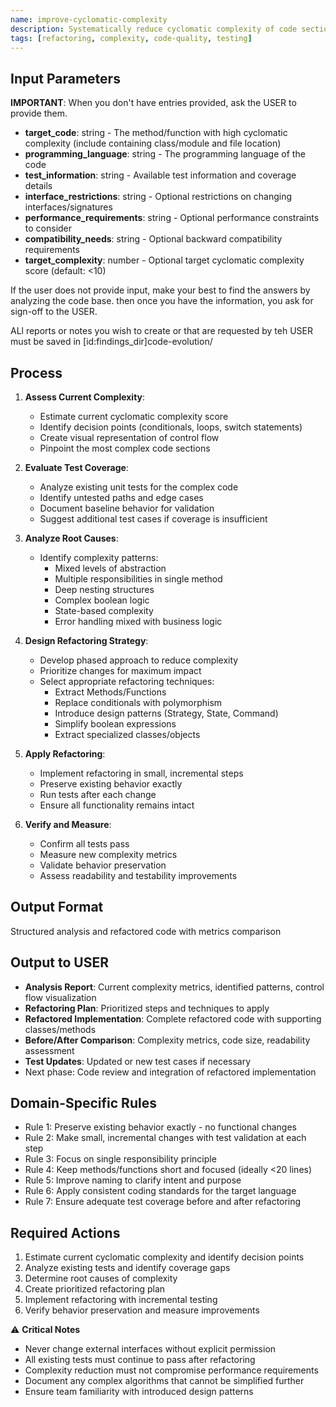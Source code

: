 ```yaml
---
name: improve-cyclomatic-complexity
description: Systematically reduce cyclomatic complexity of code sections while preserving functionality and improving maintainability
tags: [refactoring, complexity, code-quality, testing]
---
```


## Input Parameters
**IMPORTANT**: When you don't have entries provided, ask the USER to provide them.
- **target_code**: string - The method/function with high cyclomatic complexity (include containing class/module and file location)
- **programming_language**: string - The programming language of the code
- **test_information**: string - Available test information and coverage details
- **interface_restrictions**: string - Optional restrictions on changing interfaces/signatures
- **performance_requirements**: string - Optional performance constraints to consider
- **compatibility_needs**: string - Optional backward compatibility requirements
- **target_complexity**: number - Optional target cyclomatic complexity score (default: <10)

If the user does not provide input, make your best to find the answers by analyzing the code base. then once you have the information, you ask for sign-off to the USER.

ALl reports or notes you wish to create or that are requested by teh USER must be saved in [id:findings_dir]code-evolution/

## Process

1. **Assess Current Complexity**:
   - Estimate current cyclomatic complexity score
   - Identify decision points (conditionals, loops, switch statements)
   - Create visual representation of control flow
   - Pinpoint the most complex code sections

2. **Evaluate Test Coverage**:
   - Analyze existing unit tests for the complex code
   - Identify untested paths and edge cases
   - Document baseline behavior for validation
   - Suggest additional test cases if coverage is insufficient

3. **Analyze Root Causes**:
   - Identify complexity patterns:
     - Mixed levels of abstraction
     - Multiple responsibilities in single method
     - Deep nesting structures
     - Complex boolean logic
     - State-based complexity
     - Error handling mixed with business logic

4. **Design Refactoring Strategy**:
   - Develop phased approach to reduce complexity
   - Prioritize changes for maximum impact
   - Select appropriate refactoring techniques:
     - Extract Methods/Functions
     - Replace conditionals with polymorphism
     - Introduce design patterns (Strategy, State, Command)
     - Simplify boolean expressions
     - Extract specialized classes/objects

5. **Apply Refactoring**:
   - Implement refactoring in small, incremental steps
   - Preserve existing behavior exactly
   - Run tests after each change
   - Ensure all functionality remains intact

6. **Verify and Measure**:
   - Confirm all tests pass
   - Measure new complexity metrics
   - Validate behavior preservation
   - Assess readability and testability improvements

## Output Format
Structured analysis and refactored code with metrics comparison

## Output to USER
- **Analysis Report**: Current complexity metrics, identified patterns, control flow visualization
- **Refactoring Plan**: Prioritized steps and techniques to apply
- **Refactored Implementation**: Complete refactored code with supporting classes/methods
- **Before/After Comparison**: Complexity metrics, code size, readability assessment
- **Test Updates**: Updated or new test cases if necessary
- Next phase: Code review and integration of refactored implementation

## Domain-Specific Rules
- Rule 1: Preserve existing behavior exactly - no functional changes
- Rule 2: Make small, incremental changes with test validation at each step
- Rule 3: Focus on single responsibility principle
- Rule 4: Keep methods/functions short and focused (ideally <20 lines)
- Rule 5: Improve naming to clarify intent and purpose
- Rule 6: Apply consistent coding standards for the target language
- Rule 7: Ensure adequate test coverage before and after refactoring

## Required Actions
1. Estimate current cyclomatic complexity and identify decision points
2. Analyze existing tests and identify coverage gaps
3. Determine root causes of complexity
4. Create prioritized refactoring plan
5. Implement refactoring with incremental testing
6. Verify behavior preservation and measure improvements

⚠️ **Critical Notes**
- Never change external interfaces without explicit permission
- All existing tests must continue to pass after refactoring
- Complexity reduction must not compromise performance requirements
- Document any complex algorithms that cannot be simplified further
- Ensure team familiarity with introduced design patterns
